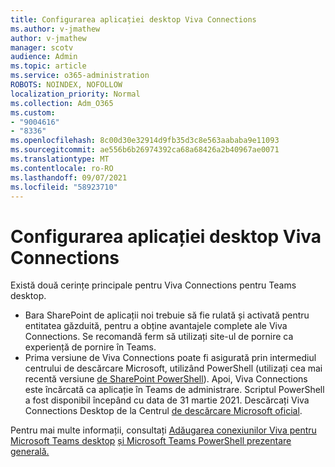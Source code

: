 ```yaml
---
title: Configurarea aplicației desktop Viva Connections
ms.author: v-jmathew
author: v-jmathew
manager: scotv
audience: Admin
ms.topic: article
ms.service: o365-administration
ROBOTS: NOINDEX, NOFOLLOW
localization_priority: Normal
ms.collection: Adm_O365
ms.custom:
- "9004616"
- "8336"
ms.openlocfilehash: 8c00d30e32914d9fb35d3c8e563aababa9e11093
ms.sourcegitcommit: ae556b6b26974392ca68a68426a2b40967ae0071
ms.translationtype: MT
ms.contentlocale: ro-RO
ms.lasthandoff: 09/07/2021
ms.locfileid: "58923710"
---
```

# <a name="set-up-the-viva-connections-desktop-app"></a>Configurarea aplicației desktop Viva Connections

Există două cerințe principale pentru Viva Connections pentru Teams desktop. 

- Bara SharePoint de aplicații noi trebuie să fie rulată și activată pentru entitatea găzduită, pentru a obține avantajele complete ale Viva Connections. Se recomandă ferm să utilizați site-ul de pornire ca experiență de pornire în Teams. 
- Prima versiune de Viva Connections poate fi asigurată prin intermediul centrului de descărcare Microsoft, utilizând PowerShell (utilizați cea mai recentă versiune [de SharePoint PowerShell](https://docs.microsoft.com/powershell/sharepoint/sharepoint-online/introduction-sharepoint-online-management-shell?view=sharepoint-ps)). Apoi, Viva Connections este încărcată ca aplicație în Teams de administrare. Scriptul PowerShell a fost disponibil începând cu data de 31 martie 2021. Descărcați Viva Connections Desktop de la Centrul [de descărcare Microsoft oficial](https://www.microsoft.com/download/confirmation.aspx?id=102888). 

Pentru mai multe informații, consultați [Adăugarea conexiunilor Viva pentru Microsoft Teams desktop](https://docs.microsoft.com/SharePoint/viva-connections) [și Microsoft Teams PowerShell prezentare generală.](https://docs.microsoft.com/microsoftteams/teams-powershell-overview)